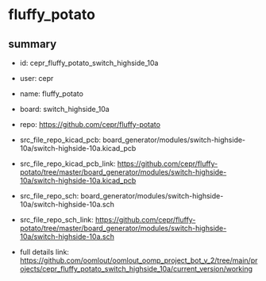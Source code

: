 # fluffy_potato
 
## summary 
* id: cepr_fluffy_potato_switch_highside_10a
* user: cepr
* name: fluffy_potato
* board: switch_highside_10a
* repo: https://github.com/cepr/fluffy-potato
* src_file_repo_kicad_pcb: board_generator/modules/switch-highside-10a/switch-highside-10a.kicad_pcb
* src_file_repo_kicad_pcb_link: https://github.com/cepr/fluffy-potato/tree/master/board_generator/modules/switch-highside-10a/switch-highside-10a.kicad_pcb


* src_file_repo_sch: board_generator/modules/switch-highside-10a/switch-highside-10a.sch
* src_file_repo_sch_link: https://github.com/cepr/fluffy-potato/tree/master/board_generator/modules/switch-highside-10a/switch-highside-10a.sch
* full details link: https://github.com/oomlout/oomlout_oomp_project_bot_v_2/tree/main/projects/cepr_fluffy_potato_switch_highside_10a/current_version/working  






